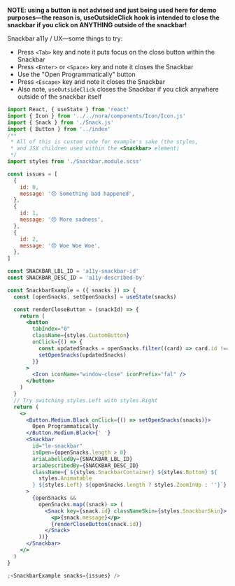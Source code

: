 **NOTE: using a button is not advised and just being used here for demo purposes—the reason is, useOutsideClick hook is intended to close the snackbar if you click on ANYTHING outside of the snackbar!**

Snackbar a11y / UX—some things to try:

- Press `<Tab>` key and note it puts focus on the close button within the Snackbar
- Press `<Enter>` or `<Space>` key and note it closes the Snackbar
- Use the "Open Programmatically" button
- Press `<Escape>` key and note it closes the Snackbar
- Also note, `useOutsideClick` closes the Snackbar if you click anywhere outside of the snackbar itself

```jsx
import React, { useState } from 'react'
import { Icon } from '../../nora/components/Icon/Icon.js'
import { Snack } from './Snack.js'
import { Button } from '../index'
/**
 * All of this is custom code for example's sake (the styles,
 * and JSX children used within the <Snackbar> element)
 */
import styles from './Snackbar.module.scss'

const issues = [
  {
    id: 0,
    message: '😞 Something bad happened',
  },
  {
    id: 1,
    message: '😞 More sadness',
  },
  {
    id: 2,
    message: '😞 Woe Woe Woe',
  },
]

const SNACKBAR_LBL_ID = 'a11y-snackbar-id'
const SNACKBAR_DESC_ID = 'a11y-described-by'

const SnackbarExample = ({ snacks }) => {
  const [openSnacks, setOpenSnacks] = useState(snacks)

  const renderCloseButton = (snackId) => {
    return (
      <button
        tabIndex="0"
        className={styles.CustomButton}
        onClick={() => {
          const updatedSnacks = openSnacks.filter((card) => card.id !== snackId)
          setOpenSnacks(updatedSnacks)
        }}
      >
        <Icon iconName="window-close" iconPrefix="fal" />
      </button>
    )
  }
  // Try switching styles.Left with styles.Right
  return (
    <>
      <Button.Medium.Black onClick={() => setOpenSnacks(snacks)}>
        Open Programmatically
      </Button.Medium.Black>{' '}
      <Snackbar
        id="le-snackbar"
        isOpen={openSnacks.length > 0}
        ariaLabelledBy={SNACKBAR_LBL_ID}
        ariaDescribedBy={SNACKBAR_DESC_ID}
        className={`${styles.SnackbarContainer} ${styles.Bottom} ${
          styles.Animatable
        } ${styles.Left} ${openSnacks.length ? styles.ZoomInUp : ''}`}
      >
        {openSnacks &&
          openSnacks.map((snack) => (
            <Snack key={snack.id} classNameSkin={styles.SnackbarSkin}>
              <p>{snack.message}</p>
              {renderCloseButton(snack.id)}
            </Snack>
          ))}
      </Snackbar>
    </>
  )
}

;<SnackbarExample snacks={issues} />
```
